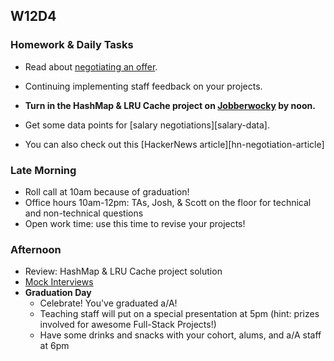 ## W12D4
### Homework & Daily Tasks

* Read about [negotiating an offer][offer-negotiation].
* Continuing implementing staff feedback on your projects.
* **Turn in the HashMap & LRU Cache project on [Jobberwocky][Jobberwocky] by noon.**

* Get some data points for [salary negotiations][salary-data].
* You can also check out this [HackerNews article][hn-negotiation-article]

### Late Morning

* Roll call at 10am because of graduation!
* Office hours 10am-12pm: TAs, Josh, & Scott on the floor for technical and non-technical questions
* Open work time: use this time to revise your projects!

### Afternoon
* Review: HashMap & LRU Cache project solution
* [Mock Interviews][pair-boarding-index]
* **Graduation Day**
  *  Celebrate!  You've graduated a/A!
  * Teaching staff will put on a special presentation at 5pm (hint: prizes involved for awesome Full-Stack Projects!)
  * Have some drinks and snacks with your cohort, alums, and a/A staff at 6pm

<!-- LINKS -->

<!-- Internal Resources -->
[offer-negotiation]: https://github.com/appacademy/sf-job-search-curriculum/blob/master/soft-skills/negotiating/pay-talk.md
[Jobberwocky]: http://progress.appacademy.io/jobberwocky
[calendar]: https://calendar.google.com/calendar/embed?src=appacademy.io_r61pl5c3vl1vatl28hquvhtf4o%40group.calendar.google.com&ctz=America/Los_Angeles
[pair-boarding-index]: ../technical-skills/whiteboarding/index.md#index
